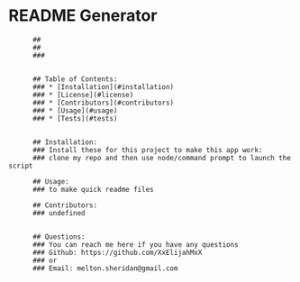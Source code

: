 # README Generator


          ##  
          ## 
          ### 


          ## Table of Contents:
          ### * [Installation](#installation)
          ### * [License](#license)
          ### * [Contributors](#contributors)
          ### * [Usage](#usage)
          ### * [Tests](#tests)
          

          ## Installation:
          ### Install these for this project to make this app work:
          ### clone my repo and then use node/command prompt to launch the script

          ## Usage:
          ### to make quick readme files 

          ## Contributors:
          ### undefined


          ## Questions:
          ### You can reach me here if you have any questions
          ### Github: https://github.com/XxElijahMxX
          ### or
          ### Email: melton.sheridan@gmail.com

          
